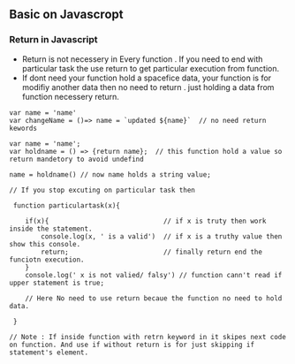 ## Basic on Javascropt

### Return in Javascript 
  * Return is not necessery in Every function . If you need to end with particular task the use return to get particular execution from function. 
  * If dont need your function hold a spacefice data, your function is for modifiy another data then no need to return . just holding a data from function necessery return. 
  
  ````
  var name = 'name'
  var changeName = ()=> name = `updated ${name}`  // no need return kewords
  
  var name = 'name';
  var holdname = () => {return name};  // this function hold a value so return mandetory to avoid undefind
  
  name = holdname() // now name holds a string value;
  
  // If you stop excuting on particular task then
   
   function particulartask(x){
   
      if(x){                             // if x is truty then work inside the statement. 
          console.log(x, ' is a valid')  // if x is a truthy value then show this console.
          return;                        // finally return end the funciotn execution. 
      } 
      console.log(' x is not valied/ falsy') // function cann't read if upper statement is true; 
      
      // Here No need to use return becaue the function no need to hold data.
      
   }
  
  // Note : If inside function with retrn keyword in it skipes next code on function. And use if without return is for just skipping if statement's element. 
  
  
  ````
